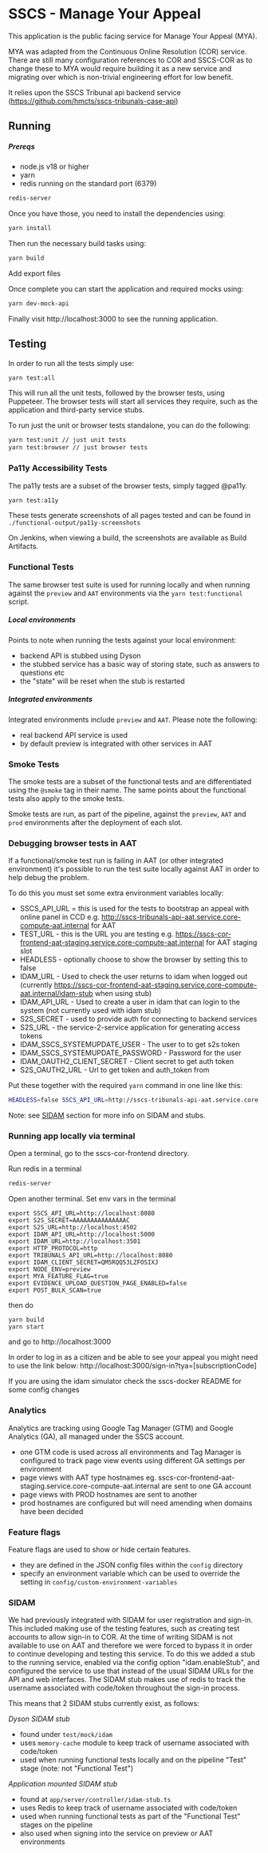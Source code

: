 # SSCS - Manage Your Appeal

This application is the public facing service for Manage Your Appeal (MYA).

MYA was adapted from the Continuous Online Resolution (COR) service. There are still many configuration references to
COR and SSCS-COR as to change these to MYA would require building it as a new service and migrating over which is non-trivial engineering effort for low benefit.

It relies upon the SSCS Tribunal api backend service (https://github.com/hmcts/sscs-tribunals-case-api)

## Running

##### Prereqs

- node.js v18 or higher
- yarn
- redis running on the standard port (6379)

```bash
redis-server
```

Once you have those, you need to install the dependencies using:

```bash
yarn install
```

Then run the necessary build tasks using:

```bash
yarn build
```

Add export files

Once complete you can start the application and required mocks using:

```bash
yarn dev-mock-api
```

Finally visit http://localhost:3000 to see the running application.

## Testing

In order to run all the tests simply use:

```bash
yarn test:all
```

This will run all the unit tests, followed by the browser tests, using Puppeteer.
The browser tests will start all services they require, such as the application and third-party service stubs.

To run just the unit or browser tests standalone, you can do the following:

```bash
yarn test:unit // just unit tests
yarn test:browser // just browser tests
```

### Pa11y Accessibility Tests

The pa11y tests are a subset of the browser tests, simply tagged @pa11y.

```bash
yarn test:a11y
```

These tests generate screenshots of all pages tested and can be found in `./functional-output/pa11y-screenshots`

On Jenkins, when viewing a build, the screenshots are available as Build Artifacts.

### Functional Tests

The same browser test suite is used for running locally and when running against the `preview` and `AAT` environments via the `yarn test:functional` script.

##### Local environments

Points to note when running the tests against your local environment:

- backend API is stubbed using Dyson
- the stubbed service has a basic way of storing state, such as answers to questions etc
- the "state" will be reset when the stub is restarted

##### Integrated environments

Integrated environments include `preview` and `AAT`. Please note the following:

- real backend API service is used
- by default preview is integrated with other services in AAT

### Smoke Tests

The smoke tests are a subset of the functional tests and are differentiated using the `@smoke` tag in their name. The same points about the functional tests also apply to the smoke tests.

Smoke tests are run, as part of the pipeline, against the `preview`, `AAT` and `prod` environments after the deployment of each slot.

### Debugging browser tests in AAT

If a functional/smoke test run is failing in AAT (or other integrated environment) it's possible to run the test suite locally against AAT in order to help debug the problem.

To do this you must set some extra environment variables locally:

- SSCS_API_URL = this is used for the tests to bootstrap an appeal with online panel in CCD e.g. http://sscs-tribunals-api-aat.service.core-compute-aat.internal for AAT
- TEST_URL - this is the URL you are testing e.g. https://sscs-cor-frontend-aat-staging.service.core-compute-aat.internal for AAT staging slot
- HEADLESS - optionally choose to show the browser by setting this to false
- IDAM_URL - Used to check the user returns to idam when logged out (currently https://sscs-cor-frontend-aat-staging.service.core-compute-aat.internal/idam-stub when using stub)
- IDAM_API_URL - Used to create a user in idam that can login to the system (not currently used with idam stub)
- S2S_SECRET - used to provide auth for connecting to backend services
- S2S_URL - the service-2-service application for generating access tokens
- IDAM_SSCS_SYSTEMUPDATE_USER - The user to to get s2s token
- IDAM_SSCS_SYSTEMUPDATE_PASSWORD - Password for the user
- IDAM_OAUTH2_CLIENT_SECRET - Client secret to get auth token
- S2S_OAUTH2_URL - Url to get token and auth_token from

Put these together with the required `yarn` command in one line like this:

```bash
HEADLESS=false SSCS_API_URL=http://sscs-tribunals-api-aat.service.core-compute-aat.internal TEST_URL=https://sscs-cor-frontend-aat-staging.service.core-compute-aat.internal IDAM_URL=https://sscs-cor-frontend-aat-staging.service.core-compute-aat.internal/idam-stub S2S_SECRET=XXXXXXXXXXXXX S2S_URL=http://rpe-service-auth-provider-aat.service.core-compute-aat.internal IDAM_SSCS_SYSTEMUPDATE_USER=sscs-system-update@hmcts.net IDAM_SSCS_SYSTEMUPDATE_PASSWORD=XXXXXXXXXXX IDAM_OAUTH2_CLIENT_SECRET=XXXXXXXXXXX S2S_OAUTH2_URL=https://idam-api.aat.platform.hmcts.net yarn test:functional
```

Note: see [SIDAM](#sidam) section for more info on SIDAM and stubs.

### Running app locally via terminal

Open a terminal, go to the sscs-cor-frontend directory.

Run redis in a terminal

```bash
redis-server
```

Open another terminal. Set env vars in the terminal

```
export SSCS_API_URL=http://localhost:8080
export S2S_SECRET=AAAAAAAAAAAAAAAC
export S2S_URL=http://localhost:4502
export IDAM_API_URL=http://localhost:5000
export IDAM_URL=http://localhost:3501
export HTTP_PROTOCOL=http
export TRIBUNALS_API_URL=http://localhost:8080
export IDAM_CLIENT_SECRET=QM5RQQ53LZFOSIXJ
export NODE_ENV=preview
export MYA_FEATURE_FLAG=true
export EVIDENCE_UPLOAD_QUESTION_PAGE_ENABLED=false
export POST_BULK_SCAN=true
```

then do

```
yarn build
yarn start
```

and go to http://localhost:3000

In order to log in as a citizen and be able to see your appeal you might need to use the link below:
http://localhost:3000/sign-in?tya=[subscriptionCode]

If you are using the idam simulator check the sscs-docker README for some config changes

### Analytics

Analytics are tracking using Google Tag Manager (GTM) and Google Analytics (GA), all managed under the SSCS account.

- one GTM code is used across all environments and Tag Manager is configured to track page view events using different GA settings per environment
- page views with AAT type hostnames eg. sscs-cor-frontend-aat-staging.service.core-compute-aat.internal are sent to one GA account
- page views with PROD hostnames are sent to another
- prod hostnames are configured but will need amending when domains have been decided

### Feature flags

Feature flags are used to show or hide certain features.

- they are defined in the JSON config files within the `config` directory
- specify an environment variable which can be used to override the setting in `config/custom-environment-variables`

### SIDAM

We had previously integrated with SIDAM for user registration and sign-in. This included making use of the testing features, such as creating test accounts to allow sign-in to COR.
At the time of writing SIDAM is not available to use on AAT and therefore we were forced to bypass it in order to continue developing and testing this service.
To do this we added a stub to the running service, enabled via the config option "idam.enableStub", and configured the service to use that instead of the usual SIDAM URLs for the API and web interfaces.
The SIDAM stub makes use of redis to track the username associated with code/token throughout the sign-in process.

This means that 2 SIDAM stubs currently exist, as follows:

_Dyson SIDAM stub_

- found under `test/mock/idam`
- uses `memory-cache` module to keep track of username associated with code/token
- used when running functional tests locally and on the pipeline "Test" stage (note: not "Functional Test")

_Application mounted SIDAM stub_

- found at `app/server/controller/idam-stub.ts`
- uses Redis to keep track of username associated with code/token
- used when running functional tests as part of the "Functional Test" stages on the pipeline
- also used when signing into the service on preview or AAT environments
